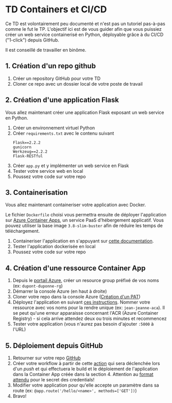 # TD Containers et CI/CD
Ce TD est volontairement peu documenté et n'est pas un tutoriel pas-à-pas comme le fut le TP. L'objectif ici est de vous guider afin que vous puissiez créer un web service containerisé en Python, déployable grâce à du CI/CD ("1-click") depuis GitHub.

Il est conseillé de travailler en binôme.

## 1. Création d'un repo github
1. Créer un repository GitHub pour votre TD
2. Cloner ce repo avec un dossier local de votre poste de travail

## 2. Création d'une application Flask
Vous allez maintenant créer une application Flask exposant un web service en Python.

1. Créer un environnement virtuel Python
2. Créer `requirements.txt` avec le contenu suivant
   ```
   Flask==2.2.2
   gunicorn
   Werkzeug==2.2.2
   Flask-RESTful
   ```
3. Créer `app.py` et y implémenter un web service en Flask
4. Tester votre service web en local
5. Poussez votre code sur votre repo

## 3. Containerisation
Vous allez maintenant containeriser votre application avec Docker.

Le fichier `Dockerfile` choisi vous permettra ensuite de déployer l'application sur [Azure Container Apps](https://learn.microsoft.com/en-us/azure/container-apps/overview), un service PaaS d'hébergement applicatif. Vous pouvez utiliser la base image `3.8-slim-buster` afin de réduire les temps de téléchargement.

1. Containeriser l'application en s'appuyant sur [cette documentation](https://learn.microsoft.com/en-us/azure/developer/python/tutorial-containerize-simple-web-app?tabs=web-app-flask#add-dockerfile-and-dockerignore-files).
2. Tester l'application dockerisée en local
3. Poussez votre code sur votre repo

## 4. Création d'une ressource Container App

1. Depuis le [portail Azure](https://portal.azure.com), créer un resource group préfixé de vos noms (ex: `dupont-duponne-rg`)
2. Démarrer la console Azure (en haut à droite)
3. Cloner votre repo dans la console Azure ([Création d'un PAT](https://docs.github.com/en/authentication/keeping-your-account-and-data-secure/managing-your-personal-access-tokens))
4. Déployez l'application en suivant [ces instructions](https://learn.microsoft.com/en-us/azure/developer/python/tutorial-containerize-simple-web-app?tabs=web-app-flask#deploy-web-app-to-azure). Nommer votre ressource avec vos noms pour la rendre unique (ex: `jean-jeanne-aca`).
Il se peut qu'une erreur apparaisse concernant l'ACR (Azure Container Registry) - si cela arrive attendez deux ou trois minutes et recommencez
5. Tester votre application (vous n'aurez pas besoin d'ajouter `:5000` à l'URL)

## 5. Déploiement depuis GitHub
1. Retourner sur votre repo [GitHub](https://www.github.com)
2. Créer votre workflow à partir de cette [action](https://github.com/Azure/container-apps-deploy-action?tab=readme-ov-file#minimal---build-application-image-for-container-app) qui sera déclenchée lors d'un *push* et qui effectuera le build et le déploiement de l'application dans la Container App créée dans la section 4. Attention au [format attendu](https://github.com/marketplace/actions/azure-login#creds) pour le secret des credentials!
3. Modifier votre application pour qu'elle accepte un paramètre dans sa route (ex: `@app.route('/hello/<name>', methods=['GET'])`)
4. Bravo!
